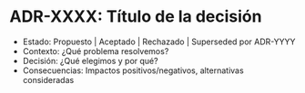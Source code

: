# ADR-XXXX: Título de la decisión

- Estado: Propuesto | Aceptado | Rechazado | Superseded por ADR-YYYY
- Contexto: ¿Qué problema resolvemos?
- Decisión: ¿Qué elegimos y por qué?
- Consecuencias: Impactos positivos/negativos, alternativas consideradas
